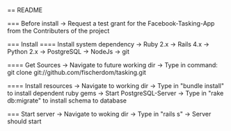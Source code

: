 == README

=== Before install
	-> Request a test grant for the Facebook-Tasking-App from the Contributers of the project

=== Install
==== Install system dependency
	-> Ruby 2.x
	-> Rails 4.x
	-> Python 2.x
	-> PostgreSQL
	-> NodeJs
	-> git
	
==== Get Sources
	-> Navigate to future working dir
	-> Type in command:
	 		git clone git://github.com/fischerdom/tasking.git
	 		
==== Install resources
    -> Navigate to working dir
	-> Type in "bundle install" to install dependent ruby gems
	-> Start PostgreSQL-Server
	-> Type in "rake db:migrate" to install schema to database
	
=== Start server
	-> Navigate to woking dir 
	-> Type in "rails s"
	-> Server should start
